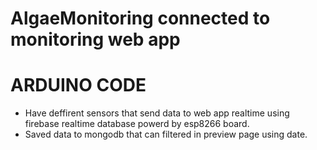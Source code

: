 # AlgaeMonitoring connected to monitoring web app

# ARDUINO CODE

- Have deffirent sensors that send data to web app realtime using firebase realtime database powerd by esp8266 board.
- Saved data to mongodb that can filtered in preview page using date.
